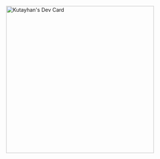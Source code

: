 <a href="https://app.daily.dev/kutayhan"><img src="https://api.daily.dev/devcards/4c50287169ed490282f635a4a459b262.png?r=zcq" width="400" alt="Kutayhan's Dev Card"/></a>
